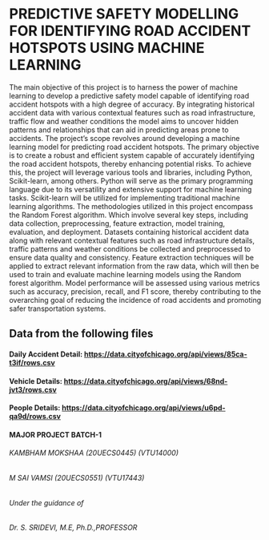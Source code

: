 # PREDICTIVE SAFETY MODELLING FOR IDENTIFYING ROAD ACCIDENT HOTSPOTS USING MACHINE LEARNING

The main objective of this project is to harness the power of machine learning to
develop a predictive safety model capable of identifying road accident hotspots with
a high degree of accuracy. By integrating historical accident data with various contextual features such as road infrastructure, traffic flow and weather conditions the
model aims to uncover hidden patterns and relationships that can aid in predicting
areas prone to accidents.
The project’s scope revolves around developing a machine learning model for predicting road accident hotspots. The primary objective is to create a robust and efficient system capable of accurately identifying the road accident hotspots, thereby
enhancing potential risks. To achieve this, the project will leverage various tools and
libraries, including Python, Scikit-learn, among others. Python will serve as the primary programming language due to its versatility and extensive support for machine
learning tasks. Scikit-learn will be utilized for implementing traditional machine
learning algorithms. The methodologies utilized in this project encompass the Random Forest algorithm. Which involve several key steps, including data collection, preprocessing,
feature extraction, model training, evaluation, and deployment. Datasets containing
historical accident data along with relevant contextual features such as road infrastructure details, traffic patterns and weather conditions be collected and preprocessed
to ensure data quality and consistency. Feature extraction techniques will be applied
to extract relevant information from the raw data, which will then be used to train and
evaluate machine learning models using the Random forest algorithm. Model performance will be assessed using various metrics such as accuracy, precision, recall,
and F1 score, thereby contributing to the overarching goal of reducing the incidence
of road accidents and promoting safer transportation systems. 

## Data from the following files

#### Daily Accident Detail: https://data.cityofchicago.org/api/views/85ca-t3if/rows.csv
#### Vehicle Details: https://data.cityofchicago.org/api/views/68nd-jvt3/rows.csv
#### People Details: https://data.cityofchicago.org/api/views/u6pd-qa9d/rows.csv

#### MAJOR PROJECT BATCH-1
###### KAMBHAM MOKSHAA (20UECS0445) (VTU14000)
###### M SAI VAMSI (20UECS0551) (VTU17443)
###### Under the guidance of
###### Dr. S. SRIDEVI, M.E, Ph.D.,PROFESSOR
